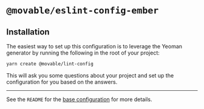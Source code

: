 # `@movable/eslint-config-ember`

## Installation

The easiest way to set up this configuration is to leverage the Yeoman generator by running the following in the root of your project:

```bash
yarn create @movable/lint-config
```

This will ask you some questions about your project and set up the configuration for you based on the answers.

---

See the `README` for the [base configuration](../base/README.md) for more details.
